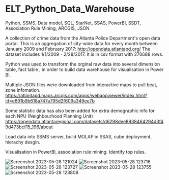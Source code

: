 # ELT_Python_Data_Warehouse
Python, SSMS, Data model, SQL, StarNet, SSAS, PowerBI, SSDT, Association Rule Mining, ARCGIS, JSON

A collection of crime data from the Atlanta Police Department's open data portal. This is an aggregation of city-wide data for every month between January 2009 and February 2017:
http://opendata.atlantapd.org/
The dataset includes 1/1/2009 - 2/28/2017. It is in csv format with 270688 rows.


Python was used to transform the orginal raw data into several dimension table, fact table , in order to build data warehouse for visualisation in Power BI.

Multiple JSON files were downloaded from interactive maps to pull beat, zone infomation.  
https://atlantapd.maps.arcgis.com/apps/webappviewer/index.html?id=e891b9b618a747a795d2f609a349ee7b

Some statistic data has also been added for extra demographic info for each NPU (Neighbourhood Planning Unit) https://opendata.atlantaregional.com/datasets/d6298dee8938464294d3f49d473bcf15_196/about

Load data into SSMS server, build MOLAP in SSAS, cube deployment, hierachy desgin.

Visualisation in PowerBI, association rule mining. Identify top rules.

![Screenshot 2023-05-28 121024](https://github.com/coffeemartin/ELT_Python_Data_Warehouse/assets/73702415/b3d3d50e-2914-4107-a4ca-96b60945bd33)
![Screenshot 2023-05-28 123716](https://github.com/coffeemartin/ELT_Python_Data_Warehouse/assets/73702415/4677bb7e-8a23-488b-93bb-dbd4423a4bc2)
![Screenshot 2023-05-28 123727](https://github.com/coffeemartin/ELT_Python_Data_Warehouse/assets/73702415/23079fbc-d59a-4e17-9685-fab9942f32fe)
![Screenshot 2023-05-28 123755](https://github.com/coffeemartin/ELT_Python_Data_Warehouse/assets/73702415/2122bff5-4346-4515-b8c3-3825b74c0c43)
![Screenshot 2023-05-28 123808](https://github.com/coffeemartin/ELT_Python_Data_Warehouse/assets/73702415/d0008a12-17ed-4625-827c-6a528c1330bb)
